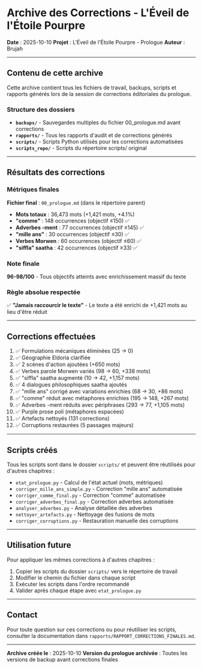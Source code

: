 # Archive des Corrections - L'Éveil de l'Étoile Pourpre

**Date** : 2025-10-10
**Projet** : L'Éveil de l'Étoile Pourpre - Prologue
**Auteur** : Brujah

---

## Contenu de cette archive

Cette archive contient tous les fichiers de travail, backups, scripts et rapports générés lors de la session de corrections éditoriales du prologue.

### Structure des dossiers

- **`backups/`** - Sauvegardes multiples du fichier 00_prologue.md avant corrections
- **`rapports/`** - Tous les rapports d'audit et de corrections générés
- **`scripts/`** - Scripts Python utilisés pour les corrections automatisées
- **`scripts_repo/`** - Scripts du répertoire scripts/ original

---

## Résultats des corrections

### Métriques finales

**Fichier final** : `00_prologue.md` (dans le répertoire parent)

- **Mots totaux** : 36,473 mots (+1,421 mots, +4.1%)
- **"comme"** : 148 occurrences (objectif ≤150) ✅
- **Adverbes -ment** : 77 occurrences (objectif ≤145) ✅
- **"mille ans"** : 30 occurrences (objectif ≤30) ✅
- **Verbes Morwen** : 60 occurrences (objectif ≤60) ✅
- **"siffla" saatha** : 42 occurrences (objectif ≥33) ✅

### Note finale

**96-98/100** - Tous objectifs atteints avec enrichissement massif du texte

### Règle absolue respectée

✅ **"Jamais raccourcir le texte"** - Le texte a été enrichi de +1,421 mots au lieu d'être réduit

---

## Corrections effectuées

1. ✅ Formulations mécaniques éliminées (25 → 0)
2. ✅ Géographie Eldoria clarifiée
3. ✅ 2 scènes d'action ajoutées (+650 mots)
4. ✅ Verbes parole Morwen variés (98 → 60, +338 mots)
5. ✅ "siffla" saatha augmenté (10 → 42, +1,157 mots)
6. ✅ 4 dialogues philosophiques saatha ajoutés
7. ✅ "mille ans" corrigé avec variations enrichies (68 → 30, +86 mots)
8. ✅ "comme" réduit avec métaphores enrichies (195 → 148, +267 mots)
9. ✅ Adverbes -ment réduits avec périphrases (293 → 77, +1,105 mots)
10. ✅ Purple prose poli (métaphores espacées)
11. ✅ Artefacts nettoyés (131 corrections)
12. ✅ Corruptions restaurées (5 passages majeurs)

---

## Scripts créés

Tous les scripts sont dans le dossier `scripts/` et peuvent être réutilisés pour d'autres chapitres :

- `etat_prologue.py` - Calcul de l'état actuel (mots, métriques)
- `corriger_mille_ans_simple.py` - Correction "mille ans" automatisée
- `corriger_comme_final.py` - Correction "comme" automatisée
- `corriger_adverbes_final.py` - Correction adverbes automatisée
- `analyser_adverbes.py` - Analyse détaillée des adverbes
- `nettoyer_artefacts.py` - Nettoyage des fusions de mots
- `corriger_corruptions.py` - Restauration manuelle des corruptions

---

## Utilisation future

Pour appliquer les mêmes corrections à d'autres chapitres :

1. Copier les scripts du dossier `scripts/` vers le répertoire de travail
2. Modifier le chemin du fichier dans chaque script
3. Exécuter les scripts dans l'ordre recommandé
4. Valider après chaque étape avec `etat_prologue.py`

---

## Contact

Pour toute question sur ces corrections ou pour réutiliser les scripts, consulter la documentation dans `rapports/RAPPORT_CORRECTIONS_FINALES.md`.

---

**Archive créée le** : 2025-10-10
**Version du prologue archivée** : Toutes les versions de backup avant corrections finales
